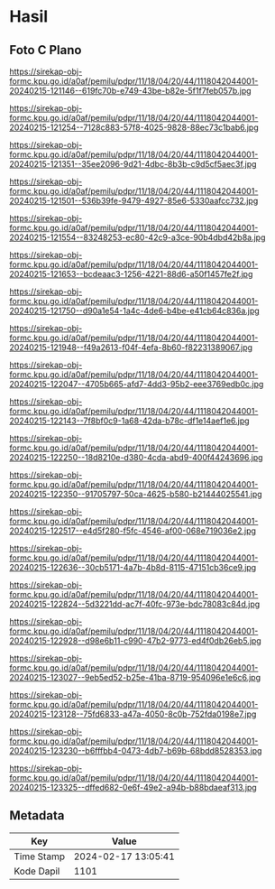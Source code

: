 # Hasil

## Foto C Plano

https://sirekap-obj-formc.kpu.go.id/a0af/pemilu/pdpr/11/18/04/20/44/1118042044001-20240215-121146--619fc70b-e749-43be-b82e-5f1f7feb057b.jpg

https://sirekap-obj-formc.kpu.go.id/a0af/pemilu/pdpr/11/18/04/20/44/1118042044001-20240215-121254--7128c883-57f8-4025-9828-88ec73c1bab6.jpg

https://sirekap-obj-formc.kpu.go.id/a0af/pemilu/pdpr/11/18/04/20/44/1118042044001-20240215-121351--35ee2096-9d21-4dbc-8b3b-c9d5cf5aec3f.jpg

https://sirekap-obj-formc.kpu.go.id/a0af/pemilu/pdpr/11/18/04/20/44/1118042044001-20240215-121501--536b39fe-9479-4927-85e6-5330aafcc732.jpg

https://sirekap-obj-formc.kpu.go.id/a0af/pemilu/pdpr/11/18/04/20/44/1118042044001-20240215-121554--83248253-ec80-42c9-a3ce-90b4dbd42b8a.jpg

https://sirekap-obj-formc.kpu.go.id/a0af/pemilu/pdpr/11/18/04/20/44/1118042044001-20240215-121653--bcdeaac3-1256-4221-88d6-a50f1457fe2f.jpg

https://sirekap-obj-formc.kpu.go.id/a0af/pemilu/pdpr/11/18/04/20/44/1118042044001-20240215-121750--d90a1e54-1a4c-4de6-b4be-e41cb64c836a.jpg

https://sirekap-obj-formc.kpu.go.id/a0af/pemilu/pdpr/11/18/04/20/44/1118042044001-20240215-121948--f49a2613-f04f-4efa-8b60-f82231389067.jpg

https://sirekap-obj-formc.kpu.go.id/a0af/pemilu/pdpr/11/18/04/20/44/1118042044001-20240215-122047--4705b665-afd7-4dd3-95b2-eee3769edb0c.jpg

https://sirekap-obj-formc.kpu.go.id/a0af/pemilu/pdpr/11/18/04/20/44/1118042044001-20240215-122143--7f8bf0c9-1a68-42da-b78c-df1e14aef1e6.jpg

https://sirekap-obj-formc.kpu.go.id/a0af/pemilu/pdpr/11/18/04/20/44/1118042044001-20240215-122250--18d8210e-d380-4cda-abd9-400f44243696.jpg

https://sirekap-obj-formc.kpu.go.id/a0af/pemilu/pdpr/11/18/04/20/44/1118042044001-20240215-122350--91705797-50ca-4625-b580-b21444025541.jpg

https://sirekap-obj-formc.kpu.go.id/a0af/pemilu/pdpr/11/18/04/20/44/1118042044001-20240215-122517--e4d5f280-f5fc-4546-af00-068e719036e2.jpg

https://sirekap-obj-formc.kpu.go.id/a0af/pemilu/pdpr/11/18/04/20/44/1118042044001-20240215-122636--30cb5171-4a7b-4b8d-8115-47151cb36ce9.jpg

https://sirekap-obj-formc.kpu.go.id/a0af/pemilu/pdpr/11/18/04/20/44/1118042044001-20240215-122824--5d3221dd-ac7f-40fc-973e-bdc78083c84d.jpg

https://sirekap-obj-formc.kpu.go.id/a0af/pemilu/pdpr/11/18/04/20/44/1118042044001-20240215-122928--d98e6b11-c990-47b2-9773-ed4f0db26eb5.jpg

https://sirekap-obj-formc.kpu.go.id/a0af/pemilu/pdpr/11/18/04/20/44/1118042044001-20240215-123027--9eb5ed52-b25e-41ba-8719-954096e1e6c6.jpg

https://sirekap-obj-formc.kpu.go.id/a0af/pemilu/pdpr/11/18/04/20/44/1118042044001-20240215-123128--75fd6833-a47a-4050-8c0b-752fda0198e7.jpg

https://sirekap-obj-formc.kpu.go.id/a0af/pemilu/pdpr/11/18/04/20/44/1118042044001-20240215-123230--b6fffbb4-0473-4db7-b69b-68bdd8528353.jpg

https://sirekap-obj-formc.kpu.go.id/a0af/pemilu/pdpr/11/18/04/20/44/1118042044001-20240215-123325--dffed682-0e6f-49e2-a94b-b88bdaeaf313.jpg


## Metadata

| Key        | Value               |
| ---------- | ------------------- |
| Time Stamp | 2024-02-17 13:05:41 |
| Kode Dapil | 1101                |



